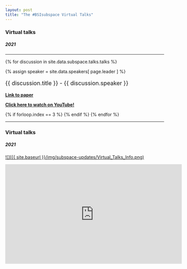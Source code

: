 ```yaml
---
layout: post
title: "The #BSIsubspace Virtual Talks"
---
```


### Virtual talks
##### 2021
***
{% for discussion in site.data.subspace.talks.talks %}
    <div class="text-left people-modal">
        <div class="modal-body">
            <div class="people-details">
                <div class="row">
                    <div class="col-md-2 col-sm-2">
                        {% assign speaker = site.data.speakers[ page.leader ] %}
                        <div class="flow-img img-circle people-img" style="background-image: url({{ site.baseurl | append: '/img/people/' | append: discussion.speaker-img }})"></div>
                    </div>
                    <div class="col-lg-10 col-sm-10 details">
                        <p class="name" style="font-size: 18px"> {{ discussion.title }} 
                            <span class="position">- {{ discussion.speaker }}</span>
                        </p>
                        <p>
                            <a href="{{ discussion.paper-url }}" target="_blank">
                                <strong>Link to paper</strong>
                            </a>
                        </p>
                        <p>
                            <a href="{{ discussion.recording-url }}" target="_blank">
                                <strong>Click here to watch on YouTube!</strong>
                            </a>
                        </p>
                    </div>
                </div>
            </div>
        </div>
    </div>
    {% if forloop.index == 3 %}
        <!--more-->
    {% endif %}
{% endfor %}
***

<!--more-->

### Virtual talks
##### 2021
[![]({{ site.baseurl }}/img/subspace-updates/Virtual_Talks_Info.png)](https://www.youtube.com/playlist?list=PLADTemYh-7P3ih6KDbhvLEzsGnYcoez_x)


<iframe width="560" height="315" src="https://www.youtube.com/embed/videoseries?list=PLADTemYh-7P3ih6KDbhvLEzsGnYcoez_x" title="YouTube video player" frameborder="0" allow="accelerometer; autoplay; clipboard-write; encrypted-media; gyroscope; picture-in-picture" allowfullscreen></iframe>
